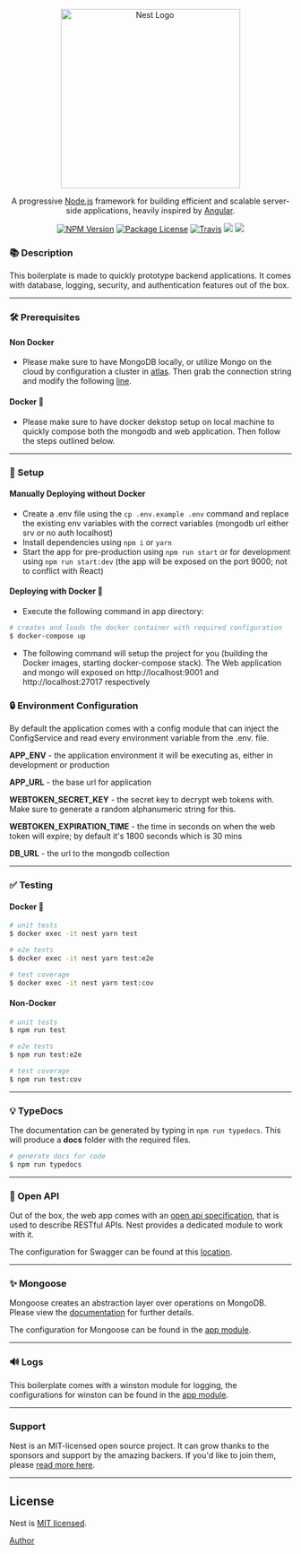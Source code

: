 <p align="center">
  <a href="http://nestjs.com/" target="blank"><img src="https://nestjs.com/img/logo_text.svg" width="320" alt="Nest Logo" /></a>
</p>

[travis-image]: https://api.travis-ci.org/nestjs/nest.svg?branch=master
[travis-url]: https://travis-ci.org/nestjs/nest
[linux-image]: https://img.shields.io/travis/nestjs/nest/master.svg?label=linux
[linux-url]: https://travis-ci.org/nestjs/nest

  <p align="center">A progressive <a href="http://nodejs.org" target="blank">Node.js</a> framework for building efficient and scalable server-side applications, heavily inspired by <a href="https://angular.io" target="blank">Angular</a>.</p>
    <p align="center">
<a href="https://www.npmjs.com/~nestjscore"><img src="https://img.shields.io/npm/v/@nestjs/core.svg" alt="NPM Version" /></a>
<a href="https://www.npmjs.com/~nestjscore"><img src="https://img.shields.io/npm/l/@nestjs/core.svg" alt="Package License" /></a>
<a href="https://travis-ci.org/msanvarov/nest-rest-mongo-boilerplate"><img src="https://travis-ci.org/msanvarov/nest-rest-mongo-boilerplate.svg?branch=master" alt="Travis" /></a>
<a href="https://paypal.me/kamilmysliwiec"><img src="https://img.shields.io/badge/Donate-PayPal-dc3d53.svg"/></a>
<a href="https://twitter.com/nestframework"><img src="https://img.shields.io/twitter/follow/nestframework.svg?style=social&label=Follow"></a>
</p>
  <!--[![Backers on Open Collective](https://opencollective.com/nest/backers/badge.svg)](https://opencollective.com/nest#backer)
  [![Sponsors on Open Collective](https://opencollective.com/nest/sponsors/badge.svg)](https://opencollective.com/nest#sponsor)-->
    
### 📚 Description

This boilerplate is made to quickly prototype backend applications. It comes with database, logging, security, and authentication features out of the box.

---

### 🛠️ Prerequisites

#### Non Docker

- Please make sure to have MongoDB locally, or utilize Mongo on the cloud by configuration a cluster in [atlas](https://www.mongodb.com/cloud/atlas). Then grab the connection string and modify the following [line](https://github.com/msanvarov/nest-mongoose-boilerplate/blob/master/.env.example#L10).

#### Docker :whale:

- Please make sure to have docker dekstop setup on local machine to quickly compose both the mongodb and web application. Then follow the steps outlined below.

---

### :rocket: Setup

#### Manually Deploying without Docker

- Create a .env file using the `cp .env.example .env` command and replace the existing env variables with the correct variables (mongodb url either srv or no auth localhost)
- Install dependencies using `npm i` or `yarn`
- Start the app for pre-production using `npm run start` or for development using `npm run start:dev` (the app will be exposed on the port 9000; not to conflict with React)

#### Deploying with Docker :whale:

- Execute the following command in app directory:

```bash
# creates and loads the docker container with required configuration
$ docker-compose up
```

- The following command will setup the project for you (building the Docker images, starting docker-compose stack). The Web application and mongo will exposed on http://localhost:9001 and http://localhost:27017 respectively

### :lock: Environment Configuration

By default the application comes with a config module that can inject the ConfigService and read every environment variable from the .env. file.

**APP_ENV** - the application environment it will be executing as, either in development or production

**APP_URL** - the base url for application

**WEBTOKEN_SECRET_KEY** - the secret key to decrypt web tokens with. Make sure to generate a random alphanumeric string for this.

**WEBTOKEN_EXPIRATION_TIME** - the time in seconds on when the web token will expire; by default it's 1800 seconds which is 30 mins

**DB_URL** - the url to the mongodb collection

---

### :white_check_mark: Testing

#### Docker :whale:

```bash
# unit tests
$ docker exec -it nest yarn test

# e2e tests
$ docker exec -it nest yarn test:e2e

# test coverage
$ docker exec -it nest yarn test:cov
```

#### Non-Docker

```bash
# unit tests
$ npm run test

# e2e tests
$ npm run test:e2e

# test coverage
$ npm run test:cov
```

---

### :bulb: TypeDocs

The documentation can be generated by typing in `npm run typedocs`. This will produce a **docs** folder with the required files.

```bash
# generate docs for code
$ npm run typedocs
```

---

### :pencil: Open API

Out of the box, the web app comes with an [open api specification](https://swagger.io/specification/), that is used to describe RESTful APIs. Nest provides a dedicated module to work with it.
  
The configuration for Swagger can be found at this [location](https://github.com/msanvarov/nest-mongoose-boilerplate/tree/master/src/swagger).

---

### :sparkles: Mongoose

Mongoose creates an abstraction layer over operations on MongoDB. Please view the [documentation](https://mongoosejs.com/) for further details.

The configuration for Mongoose can be found in the [app module](https://github.com/msanvarov/nest-mongoose-boilerplate/blob/master/src/modules/main/app.module.ts#L15).

---

### :loud_sound: Logs

This boilerplate comes with a winston module for logging, the configurations for winston can be found in the [app module](https://github.com/msanvarov/nest-mongoose-boilerplate/blob/master/src/modules/main/app.module.ts#L24).

---

### Support

Nest is an MIT-licensed open source project. It can grow thanks to the sponsors and support by the amazing backers. If you'd like to join them, please [read more here](https://docs.nestjs.com/support).

---

## License

Nest is [MIT licensed](LICENSE).

[Author](https://msanvarov.github.io/personal-portfolio/)
